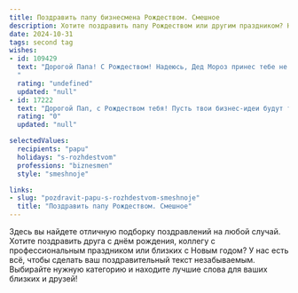 ```yaml
---
title: Поздравить папу бизнесмена Рождеством. Смешное
description: Хотите поздравить папу Рождеством или другим праздником? Наш ИИ создаст незабываемое поздравление, а вы обязательно выделитесь среди других.  
date: 2024-10-31
tags: second tag
wishes:
- id: 109429
  text: "Дорогой Папа! С Рождеством! Надеюсь, Дед Мороз принес тебе не только мешок подарков, но и мешок новых выгодных сделок.  Пусть твой бизнес процветает, как елка на Красной площади, а конкуренты обзаведутся собственными оленями, чтобы догонять тебя!  Счастливого Рождества и пусть твой капитал растет быстрее, чем цены на нефть!
  "
  rating: "undefined"
  updated: "null"
- id: 17222
  text: "Дорогой Пап, с Рождеством тебя! Пусть твои бизнес-идеи будут такими же успешными, как и рождественские распродажи. Пусть твои сделки заключаются легче, чем надеть новогоднюю шапку на ёлку. И пусть твои финансы растут быстрее, чем снежный ком от рождественского встречного ветра! Счастливого Рождества, Пап, и успехов в бизнесе!"
  rating: "0"
  updated: "null"

selectedValues:
  recipients: "papu"
  holidays: "s-rozhdestvom"
  professions: "biznesmen"
  style: "smeshnoje"

links:
- slug: "pozdravit-papu-s-rozhdestvom-smeshnoje"
  title: "Поздравить папу Рождеством. Смешное"
---
```


Здесь вы найдете отличную подборку поздравлений на любой случай. 
Хотите поздравить друга с днём рождения, коллегу с профессиональным праздником или близких с Новым годом? У нас есть всё, чтобы сделать ваш поздравительный текст незабываемым. Выбирайте нужную категорию и находите лучшие слова для ваших близких и друзей!
